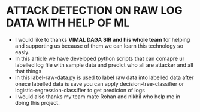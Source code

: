 # ATTACK DETECTION ON RAW LOG DATA WITH HELP OF ML
* I would like to thanks **VIMAL DAGA SIR and his whole team** for helping and supporting us because of them we can learn this technology so easiy.
* In this article we have developed python scripts that can comapre ur labelled log file with sample data and predict who all are attacker and all that things
* in this label-raw-data.py is used to label raw data into labelled data after onece labelled data is save you can apply  decision-tree-classifier or logistic-regression-classifier to get predicion of logs
* I would also thanks my team mate Rohan  and nikhil who help me in doing this project.
